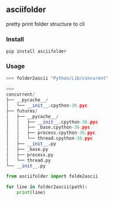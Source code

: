 ## asciifolder
pretty print folder structure to cli

### Install
```
pip install asciifolder
```

### Usage

```python
>>> folder2ascii "Python/Lib/concurent"

>>>
concurrent/
├── __pycache__/
│   └── __init__.cpython-36.pyc
├── futures/
│   ├── __pycache__/
│   │   ├── __init__.cpython-36.pyc
│   │   ├── _base.cpython-36.pyc
│   │   ├── process.cpython-36.pyc
│   │   └── thread.cpython-36.pyc
│   ├── __init__.py
│   ├── _base.py
│   ├── process.py
│   └── thread.py
└── __init__.py
```

```python
from asciifolder import folde2ascii

for line in folder2ascii(path):
    print(line)
```
